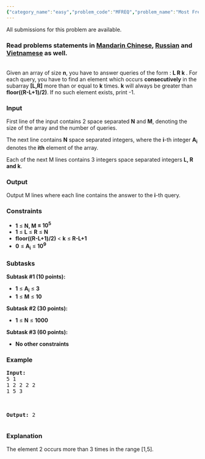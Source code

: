 ```yaml
---
{"category_name":"easy","problem_code":"MFREQ","problem_name":"Most Frequent Element","languages_supported":{"0":"ADA","1":"ASM","2":"BASH","3":"BF","4":"C","5":"C99 strict","6":"CAML","7":"CLOJ","8":"CLPS","9":"CPP 4.3.2","10":"CPP 4.9.2","11":"CPP14","12":"CS2","13":"D","14":"ERL","15":"FORT","16":"FS","17":"GO","18":"HASK","19":"ICK","20":"ICON","21":"JAVA","22":"JS","23":"LISP clisp","24":"LISP sbcl","25":"LUA","26":"NEM","27":"NICE","28":"NODEJS","29":"PAS fpc","30":"PAS gpc","31":"PERL","32":"PERL6","33":"PHP","34":"PIKE","35":"PRLG","36":"PYPY","37":"PYTH","38":"PYTH 3.4","39":"RUBY","40":"SCALA","41":"SCM chicken","42":"SCM guile","43":"SCM qobi","44":"ST","45":"TCL","46":"TEXT","47":"WSPC"},"max_timelimit":1,"source_sizelimit":50000,"problem_author":"kevind","problem_tester":null,"date_added":"7-02-2017","tags":{"0":"kevind"},"time":{"view_start_date":1487496600,"submit_start_date":1487496600,"visible_start_date":1487496600,"end_date":1735669800},"layout":"problem"}
---
```

<span class="solution-visible-txt">All submissions for this problem are available.</span><h3> Read problems statements in <a target="_blank" href="http://www.codechef.com/download/translated/FEB17/mandarin/MAKETRI.pdf">Mandarin Chinese</a>, <a target="_blank" href="http://www.codechef.com/download/translated/FEB17/russian/MAKETRI.pdf">Russian</a> and <a target="_blank" href="http://www.codechef.com/download/translated/FEB17/vietnamese/MAKETRI.pdf">Vietnamese</a> as well.</h3>

<p><br>
Given an array of size <b>n</b>, you have to answer queries of the form :  <b>L R k </b>. For each query, you have to find an element which occurs <b>consecutively</b> in the subarray <b>[L,R]</b> more than or equal to <b>k</b> times. <b>k</b> will always be greater than<b> floor((R-L+1)/2)</b>. If no such element exists, print -1.
</p>

<h3>Input</h3>
<p>First line of the input contains 2 space separated <b>N</b> and <b>M</b>, denoting the size of the array and the number of queries. </p>
<p>The next line contains <b>N</b> space separated integers, where the <b>i</b>-th integer <b>A<sub>i</sub></b> denotes the <b>ith</b> element of the array.</p>
<p>Each of the next M lines contains 3 integers space separated integers <b>L, R and k</b>.</p>


<h3>Output</h3>
<p>Output M lines where each line contains the answer to the <b>i</b>-th query.</p>

<h3>Constraints</h3>
<ul>
<li><b>1</b> ≤ <b>N, M</b><b> ≤ 10<sup>5</sup></b></li>
<li><b>1</b> ≤ <b>L</b> ≤ <b>R</b> ≤ <b>N</b></li>
<li><b>floor((R-L+1)/2)</b> < <b>k</b> ≤ <b>R-L+1</b></li>    
<li><b>0</b> ≤ <b>A<sub>i</sub></b> ≤ <b>10<sup>9</sup></b></li>
</ul>

<h3>Subtasks</h3>
<p>
<b>Subtask #1 (10 points):</b>
<ul>
<li><b>1</b> ≤ <b>A<sub>i</sub></b> ≤ <b>3</b></li> 
<li><b>1</b> ≤ <b>M</b> ≤ <b>10</b></li>    
</ul>
</p>

<p>
<b>Subtask #2 (30 points):</b>
<ul>
<li><b>1</b> ≤ <b>N</b> ≤ <b>1000</b></li>
</ul> 
</p>

<p>
<b>Subtask #3 (60 points):</b>
<ul>
<li><b>No other constraints</b></li>
</ul> 
</p>


<h3>Example</h3>
<pre><b>Input:</b>
<tt>5 1
1 2 2 2 2
1 5 3
</tt>

<b>Output:</b>
<tt>2</tt>
</pre>

<h3>Explanation</h3>
<p>The element 2 occurs more than 3 times in the range [1,5].</p>
